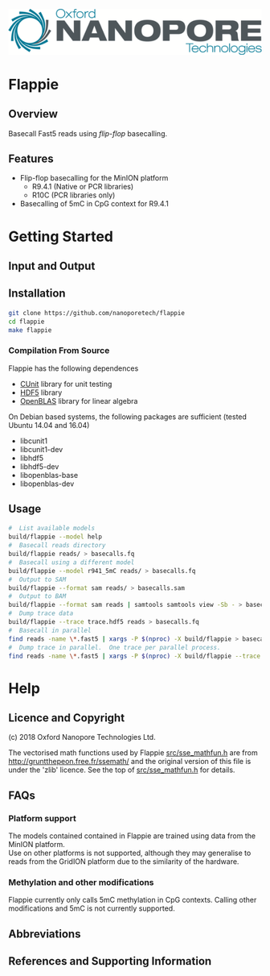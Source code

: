 ![Oxford Nanopore Technologies logo](images/ONT_logo_590x106.png)


# Flappie

## Overview

Basecall Fast5 reads using _flip-flop_ basecalling.  

## Features

* Flip-flop basecalling for the MinION platform
  * R9.4.1 (Native or PCR libraries)
  * R10C (PCR libraries only)
* Basecalling of 5mC in CpG context for R9.4.1

# Getting Started

## Input and Output

## Installation

```bash
git clone https://github.com/nanoporetech/flappie
cd flappie
make flappie
```

### Compilation From Source
Flappie has the following dependences
* [CUnit](http://cunit.sourceforge.net/) library for unit testing
* [HDF5](https://www.hdfgroup.org/) library
* [OpenBLAS](https://www.openblas.net/) library for linear algebra


On Debian based systems, the following packages are sufficient (tested Ubuntu 14.04 and 16.04)
* libcunit1
* libcunit1-dev
* libhdf5
* libhdf5-dev
* libopenblas-base
* libopenblas-dev


## Usage

```bash
#  List available models
build/flappie --model help
#  Basecall reads directory
build/flappie reads/ > basecalls.fq
#  Basecall using a different model
build/flappie --model r941_5mC reads/ > basecalls.fq
#  Output to SAM
build/flappie --format sam reads/ > basecalls.sam
#  Output to BAM
build/flappie --format sam reads | samtools samtools view -Sb - > basecalls.bam
#  Dump trace data
build/flappie --trace trace.hdf5 reads > basecalls.fq
#  Basecall in parallel
find reads -name \*.fast5 | xargs -P $(nproc) -X build/flappie > basecalls.fq
#  Dump trace in parallel.  One trace per parallel process.
find reads -name \*.fast5 | xargs -P $(nproc) -X build/flappie --trace trace_{%}.hdf5 {} > basecalls.fq
```

# Help

## Licence and Copyright
(c) 2018 Oxford Nanopore Technologies Ltd.


The vectorised math functions used by Flappie [src/sse_mathfun.h](src/sse_mathfun.h) are from
http://gruntthepeon.free.fr/ssemath/ and the original version of this file is
under the 'zlib' licence.  See the top of [src/sse_mathfun.h](src/sse_mathfun.h) for details.


## FAQs

###  Platform support
The models contained contained in Flappie are trained using data from the MinION platform.  
Use on other platforms is not supported, although they may generalise to reads from the 
GridION platform due to the similarity of the hardware.
###  Methylation and other modifications
Flappie currently only calls 5mC methylation in CpG contexts.  Calling other modifications and 5mC is not currently supported.


## Abbreviations

## References and Supporting Information

